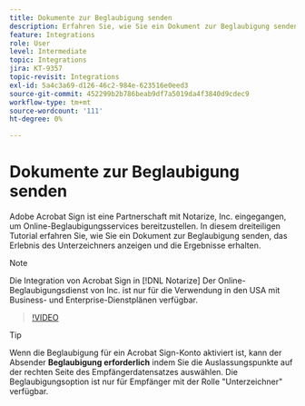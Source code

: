 ```yaml
---
title: Dokumente zur Beglaubigung senden
description: Erfahren Sie, wie Sie ein Dokument zur Beglaubigung senden
feature: Integrations
role: User
level: Intermediate
topic: Integrations
jira: KT-9357
topic-revisit: Integrations
exl-id: 5a4c3a69-d126-46c2-984e-623516e0eed3
source-git-commit: 452299b2b786beab9df7a5019da4f3840d9cdec9
workflow-type: tm+mt
source-wordcount: '111'
ht-degree: 0%

---
```


# Dokumente zur Beglaubigung senden

Adobe Acrobat Sign ist eine Partnerschaft mit Notarize, Inc. eingegangen, um Online-Beglaubigungsservices bereitzustellen. In diesem dreiteiligen Tutorial erfahren Sie, wie Sie ein Dokument zur Beglaubigung senden, das Erlebnis des Unterzeichners anzeigen und die Ergebnisse erhalten.

>[!NOTE]
>
>Die Integration von Acrobat Sign in [!DNL Notarize] Der Online-Beglaubigungsdienst von Inc. ist nur für die Verwendung in den USA mit Business- und Enterprise-Dienstplänen verfügbar.

>[!VIDEO](https://video.tv.adobe.com/v/341029?quality=12&learn=on&hidetitle=true)

>[!TIP]
>
>Wenn die Beglaubigung für ein Acrobat Sign-Konto aktiviert ist, kann der Absender **Beglaubigung erforderlich** indem Sie die Auslassungspunkte auf der rechten Seite des Empfängerdatensatzes auswählen. Die Beglaubigungsoption ist nur für Empfänger mit der Rolle &quot;Unterzeichner&quot; verfügbar.
